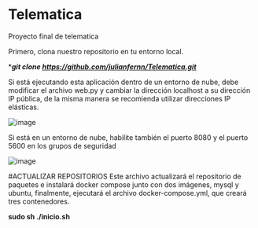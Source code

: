 # Telematica
Proyecto final de telematica

Primero, clona nuestro repositorio en tu entorno local.

****git clone https://github.com/julianfernn/Telematica.git***

Si está ejecutando esta aplicación dentro de un entorno de nube, debe modificar el archivo web.py y cambiar la dirección localhost a su dirección IP pública, de la misma manera se recomienda utilizar direcciones IP elásticas.

![image](https://github.com/julianfernn/Telematica/assets/133823825/732eb32a-4386-47b0-a826-136d424ca221)


Si está en un entorno de nube, habilite también el puerto 8080 y el puerto 5600 en los grupos de seguridad

![image](https://github.com/julianfernn/Telematica/assets/133823825/396870e5-7397-426b-8a24-e142635ef134)

#ACTUALIZAR REPOSITORIOS
Este archivo actualizará el repositorio de paquetes e instalará docker compose junto con dos imágenes, mysql y ubuntu, finalmente, ejecutará el archivo docker-compose.yml, que creará tres contenedores.

 ****sudo sh ./inicio.sh****

 
